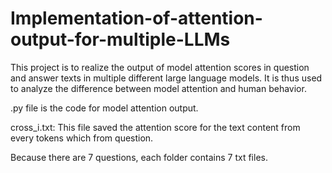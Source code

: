 # Implementation-of-attention-output-for-multiple-LLMs
This project is to realize the output of model attention scores in question and answer texts in multiple different large language models. It is thus used to analyze the difference between model attention and human behavior.

.py file is the code for model attention output.

cross_i.txt: This file saved the attention score for the text content from every tokens which from question.

Because there are 7 questions, each folder contains 7 txt files.
